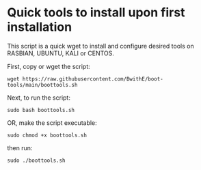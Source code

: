 # Quick tools to install upon first installation
This script is a quick wget to install and configure desired tools on RASBIAN, UBUNTU, KALI or CENTOS.

First, copy or wget the script: 

```wget https://raw.githubusercontent.com/BwithE/boot-tools/main/boottools.sh```

Next, to run the script: 

```sudo bash boottools.sh```

OR, make the script executable: 

```sudo chmod +x boottools.sh``` 

then run: 

```sudo ./boottools.sh```
